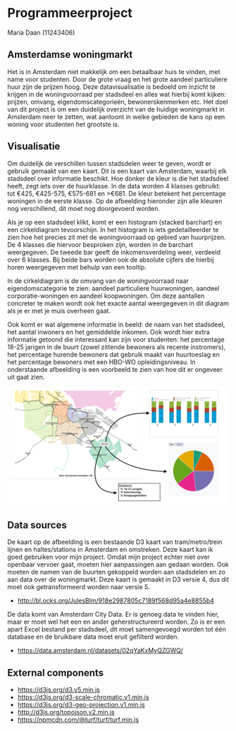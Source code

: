 # Programmeerproject

Maria Daan (11243406)

## Amsterdamse woningmarkt
Het is in Amsterdam niet makkelijk om een betaalbaar huis te vinden, met name voor studenten. Door de grote vraag en het grote aandeel particuliere huur zijn de prijzen hoog. Deze datavisualisatie is bedoeld om inzicht te krijgen in de woningvoorraad per stadsdeel en alles wat hierbij komt kijken: prijzen, omvang, eigendomscategorieën, bewonerskenmerken etc. Het doel van dit project is om een duidelijk overzicht van de huidige  woningmarkt in Amsterdam neer te zetten, wat aantoont in welke gebieden de kans op een woning voor studenten het grootste is.

## Visualisatie
Om duidelijk de verschillen tussen stadsdelen weer te geven, wordt er gebruik gemaakt van een kaart. Dit is een kaart van Amsterdam, waarbij elk stadsdeel over informatie beschikt. Hoe donker de kleur is die het stadsdeel heeft, zegt iets over de huurklasse. In de data worden 4 klasses gebruikt: tot €425,	€425-575, €575-681 en	>€681. De kleur betekent het percentage woningen in de eerste klasse. Op de afbeelding hieronder zijn alle kleuren nog verschillend, dit moet nog doorgevoerd worden.

Als je op een stadsdeel klikt, komt er een histogram (stacked barchart) en een cirkeldiagram tevoorschijn. In het histogram is iets gedetailleerder te zien hoe het precies zit met de woningvoorraad op gebied van huurprijzen. De 4 klasses die hiervoor besproken zijn, worden in de barchart weergegeven. De tweede bar geeft de inkomensverdeling weer, verdeeld over 6 klasses. Bij beide bars worden ook de absolute cijfers die hierbij horen weergegeven met behulp van een tooltip.

In de cirkeldiagram is de omvang van de woningvoorraad naar eigendomscategorie te zien: aandeel particuliere huurwoningen, aandeel corporatie-woningen en aandeel koopwoningen. Om deze aantallen concreter te maken wordt ook het exacte aantal weergegeven in dit diagram als je er met je muis overheen gaat.

Ook komt er wat algemene informatie in beeld: de naam van het stadsdeel, het aantal inwoners en het gemiddelde inkomen. Ook wordt hier extra informatie getoond die interessant kan zijn voor studenten: het percentage 18-25 jarigen in de buurt (zowel zittende bewoners als recente instromers), het percentage hurende bewoners dat gebruik maakt van huurtoeslag en het percentage bewoners met een HBO-WO opleidingsniveau. In onderstaande afbeelding is een voorbeeld te zien van hoe dit er ongeveer uit gaat zien.

![blah](https://github.com/mariadaan/Project/blob/master/doc/map.jpg)

## Data sources
De kaart op de afbeelding is een bestaande D3 kaart van tram/metro/trein lijnen en haltes/stations in Amsterdam en omstreken. Deze kaart kan ik goed gebruiken voor mijn project. Omdat mijn project echter niet over openbaar vervoer gaat, moeten hier aanpassingen aan gedaan worden. Ook moeten de namen van de buurten gekoppeld worden aan stadsdelen en zo aan data over de woningmarkt. Deze kaart is gemaakt in D3 versie 4, dus dit moet ook getransformeerd worden naar versie 5.
- http://bl.ocks.org/JulesBlm/918e2987805c7189f568d95a4e8855b4

De data komt van Amsterdam City Data. Er is genoeg data te vinden hier, maar er moet wel het een en ander geherstructureerd worden. Zo is er een apart Excel bestand per stadsdeel, dit moet samengevoegd worden tot één database en de bruikbare data moet eruit gefilterd worden.
- https://data.amsterdam.nl/datasets/02qYaKxMyQZGWQ/

## External components
- https://d3js.org/d3.v5.min.js
- https://d3js.org/d3-scale-chromatic.v1.min.js
- https://d3js.org/d3-geo-projection.v1.min.js
- http://d3js.org/topojson.v2.min.js
- https://npmcdn.com/@turf/turf/turf.min.js
